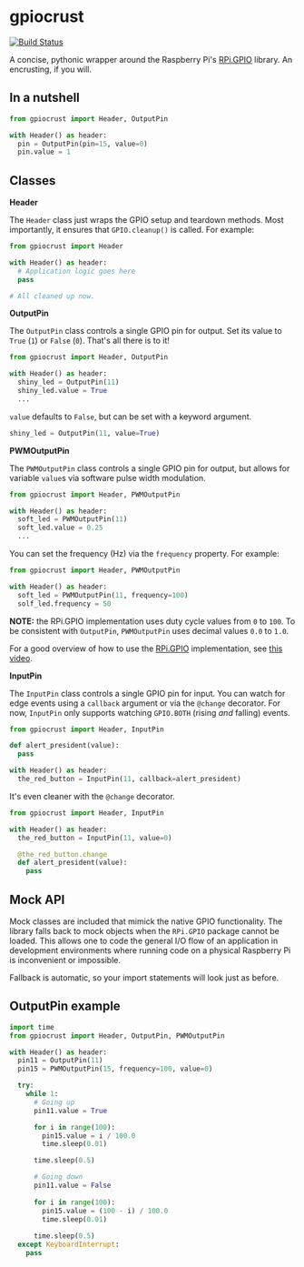 gpiocrust
=========

[![Build Status](https://travis-ci.org/zourtney/gpiocrust.png?branch=dev)](https://travis-ci.org/zourtney/gpiocrust)

A concise, pythonic wrapper around the Raspberry Pi's [RPi.GPIO](https://pypi.python.org/pypi/RPi.GPIO) library. An encrusting, if you will.

In a nutshell
-------------

```python
from gpiocrust import Header, OutputPin

with Header() as header:
  pin = OutputPin(pin=15, value=0)
  pin.value = 1
```

Classes
-------

**Header**

The `Header` class just wraps the GPIO setup and teardown methods. Most importantly, it ensures that `GPIO.cleanup()` is called. For example:

```python
from gpiocrust import Header

with Header() as header:
  # Application logic goes here
  pass

# All cleaned up now.
```
    
**OutputPin**

The `OutputPin` class controls a single GPIO pin for output. Set its value to `True` (`1`) or `False` (`0`). That's all there is to it!

```python
from gpiocrust import Header, OutputPin

with Header() as header:
  shiny_led = OutputPin(11)
  shiny_led.value = True
  ...
``` 

`value` defaults to `False`, but can be set with a keyword argument.

```python
shiny_led = OutputPin(11, value=True)
```

**PWMOutputPin**

The `PWMOutputPin` class controls a single GPIO pin for output, but allows for variable `value`s via software pulse width modulation.

```python
from gpiocrust import Header, PWMOutputPin

with Header() as header:
  soft_led = PWMOutputPin(11)
  soft_led.value = 0.25
  ...
```

You can set the frequency (Hz) via the `frequency` property. For example:

```python
from gpiocrust import Header, PWMOutputPin

with Header() as header:
  soft_led = PWMOutputPin(11, frequency=100)
  solf_led.frequency = 50
```

**NOTE:** the RPi.GPIO implementation uses duty cycle values from `0` to `100`. To be consistent with `OutputPin`, `PWMOutputPin` uses decimal values `0.0` to `1.0`.

For a good overview of how to use the [RPi.GPIO](https://pypi.python.org/pypi/RPi.GPIO) implementation, see [this video](http://youtu.be/uUn0KWwwkq8).

**InputPin**

The `InputPin` class controls a single GPIO pin for input. You can watch for edge events using a `callback` argument or via the `@change` decorator. For now, `InputPin` only supports watching `GPIO.BOTH` (rising *and* falling) events.

```python
from gpiocrust import Header, InputPin

def alert_president(value):
  pass

with Header() as header:
  the_red_button = InputPin(11, callback=alert_president)
```

It's even cleaner with the `@change` decorator.

```python
from gpiocrust import Header, InputPin

with Header() as header:
  the_red_button = InputPin(11, value=0)

  @the_red_button.change
  def alert_president(value):
    pass
```

Mock API
--------
Mock classes are included that mimick the native GPIO functionality. The library falls back to mock objects when the `RPi.GPIO` package cannot be loaded. This allows one to code the general I/O flow of an application in development environments where running code on a physical Raspberry Pi is inconvenient or impossible.

Fallback is automatic, so your import statements will look just as before.

OutputPin example
-----------------

```python
import time
from gpiocrust import Header, OutputPin, PWMOutputPin

with Header() as header:
  pin11 = OutputPin(11)
  pin15 = PWMOutputPin(15, frequency=100, value=0)

  try:
    while 1:
      # Going up
      pin11.value = True

      for i in range(100):
        pin15.value = i / 100.0
        time.sleep(0.01)

      time.sleep(0.5)

      # Going down
      pin11.value = False
      
      for i in range(100):
        pin15.value = (100 - i) / 100.0
        time.sleep(0.01)
      
      time.sleep(0.5)
  except KeyboardInterrupt:
    pass
```